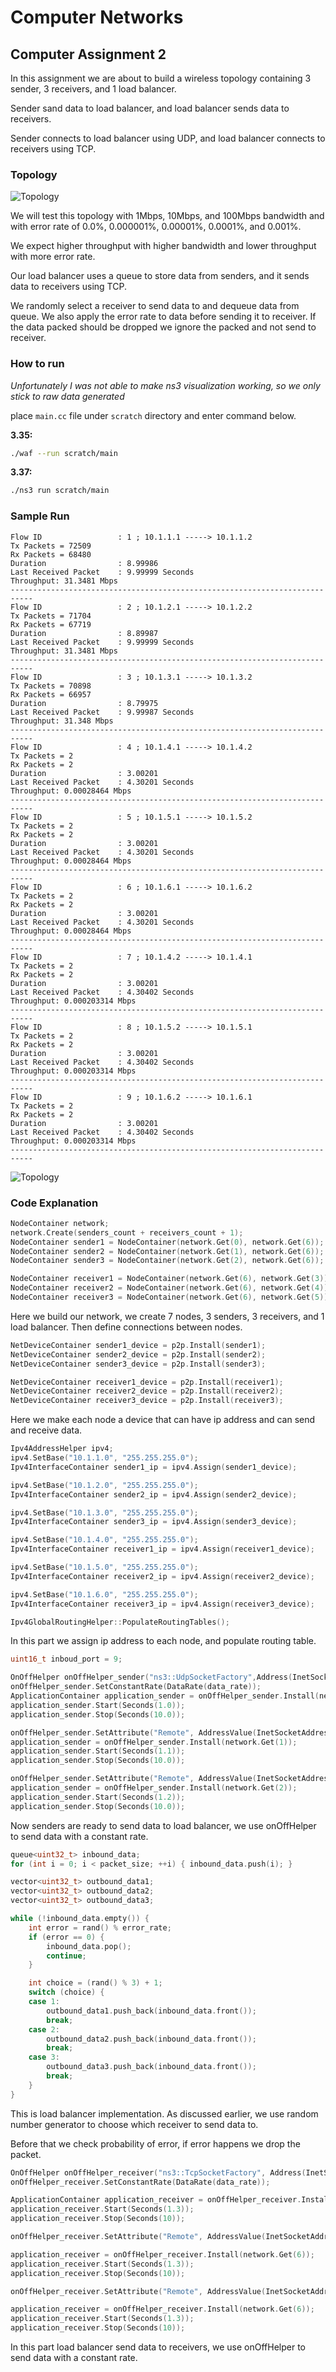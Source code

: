 # Computer Networks
## Computer Assignment 2

In this assignment we are about to build a wireless topology containing 3 sender, 3 receivers, and 1 load balancer.

Sender sand data to load balancer, and load balancer sends data to receivers.

Sender connects to load balancer using UDP, and load balancer connects to receivers using TCP.

### Topology

![Topology](Assets/Topology.png)

We will test this topology with 1Mbps, 10Mbps, and 100Mbps bandwidth and with error rate of
0.0%, 0.000001%, 0.00001%, 0.0001%, and 0.001%.

We expect higher throughput with higher bandwidth and lower throughput with more error rate.

Our load balancer uses a queue to store data from senders, and it sends data to receivers using TCP.

We randomly select a receiver to send data to and dequeue data from queue. We also apply the error rate to data before
sending it to receiver. If the data packed should be dropped we ignore the packed and not send to receiver.

### How to run

*Unfortunately I was not able to make ns3 visualization working, so we only stick to raw data generated*

place `main.cc` file under `scratch` directory and enter command below.

**3.35:**

```bash
./waf --run scratch/main
```

**3.37:**

```bash
./ns3 run scratch/main
```

### Sample Run

```
Flow ID                 : 1 ; 10.1.1.1 -----> 10.1.1.2
Tx Packets = 72509
Rx Packets = 68480
Duration                : 8.99986
Last Received Packet    : 9.99999 Seconds
Throughput: 31.3481 Mbps
---------------------------------------------------------------------------
Flow ID                 : 2 ; 10.1.2.1 -----> 10.1.2.2
Tx Packets = 71704
Rx Packets = 67719
Duration                : 8.89987
Last Received Packet    : 9.99999 Seconds
Throughput: 31.3481 Mbps
---------------------------------------------------------------------------
Flow ID                 : 3 ; 10.1.3.1 -----> 10.1.3.2
Tx Packets = 70898
Rx Packets = 66957
Duration                : 8.79975
Last Received Packet    : 9.99987 Seconds
Throughput: 31.348 Mbps
---------------------------------------------------------------------------
Flow ID                 : 4 ; 10.1.4.1 -----> 10.1.4.2
Tx Packets = 2
Rx Packets = 2
Duration                : 3.00201
Last Received Packet    : 4.30201 Seconds
Throughput: 0.00028464 Mbps
---------------------------------------------------------------------------
Flow ID                 : 5 ; 10.1.5.1 -----> 10.1.5.2
Tx Packets = 2
Rx Packets = 2
Duration                : 3.00201
Last Received Packet    : 4.30201 Seconds
Throughput: 0.00028464 Mbps
---------------------------------------------------------------------------
Flow ID                 : 6 ; 10.1.6.1 -----> 10.1.6.2
Tx Packets = 2
Rx Packets = 2
Duration                : 3.00201
Last Received Packet    : 4.30201 Seconds
Throughput: 0.00028464 Mbps
---------------------------------------------------------------------------
Flow ID                 : 7 ; 10.1.4.2 -----> 10.1.4.1
Tx Packets = 2
Rx Packets = 2
Duration                : 3.00201
Last Received Packet    : 4.30402 Seconds
Throughput: 0.000203314 Mbps
---------------------------------------------------------------------------
Flow ID                 : 8 ; 10.1.5.2 -----> 10.1.5.1
Tx Packets = 2
Rx Packets = 2
Duration                : 3.00201
Last Received Packet    : 4.30402 Seconds
Throughput: 0.000203314 Mbps
---------------------------------------------------------------------------
Flow ID                 : 9 ; 10.1.6.2 -----> 10.1.6.1
Tx Packets = 2
Rx Packets = 2
Duration                : 3.00201
Last Received Packet    : 4.30402 Seconds
Throughput: 0.000203314 Mbps
---------------------------------------------------------------------------
```

![Topology](Assets/vis.png)

### Code Explanation

```c++
NodeContainer network;
network.Create(senders_count + receivers_count + 1);
NodeContainer sender1 = NodeContainer(network.Get(0), network.Get(6));
NodeContainer sender2 = NodeContainer(network.Get(1), network.Get(6));
NodeContainer sender3 = NodeContainer(network.Get(2), network.Get(6));

NodeContainer receiver1 = NodeContainer(network.Get(6), network.Get(3));
NodeContainer receiver2 = NodeContainer(network.Get(6), network.Get(4));
NodeContainer receiver3 = NodeContainer(network.Get(6), network.Get(5));
```
Here we build our network, we create 7 nodes, 3 senders, 3 receivers, and 1 load balancer.
Then define connections between nodes.

```c++
NetDeviceContainer sender1_device = p2p.Install(sender1);
NetDeviceContainer sender2_device = p2p.Install(sender2);
NetDeviceContainer sender3_device = p2p.Install(sender3);

NetDeviceContainer receiver1_device = p2p.Install(receiver1);
NetDeviceContainer receiver2_device = p2p.Install(receiver2);
NetDeviceContainer receiver3_device = p2p.Install(receiver3);
```
Here we make each node a device that can have ip address and can send and receive data.


```c++
Ipv4AddressHelper ipv4;
ipv4.SetBase("10.1.1.0", "255.255.255.0");
Ipv4InterfaceContainer sender1_ip = ipv4.Assign(sender1_device);

ipv4.SetBase("10.1.2.0", "255.255.255.0");
Ipv4InterfaceContainer sender2_ip = ipv4.Assign(sender2_device);

ipv4.SetBase("10.1.3.0", "255.255.255.0");
Ipv4InterfaceContainer sender3_ip = ipv4.Assign(sender3_device);

ipv4.SetBase("10.1.4.0", "255.255.255.0");
Ipv4InterfaceContainer receiver1_ip = ipv4.Assign(receiver1_device);

ipv4.SetBase("10.1.5.0", "255.255.255.0");
Ipv4InterfaceContainer receiver2_ip = ipv4.Assign(receiver2_device);

ipv4.SetBase("10.1.6.0", "255.255.255.0");
Ipv4InterfaceContainer receiver3_ip = ipv4.Assign(receiver3_device);

Ipv4GlobalRoutingHelper::PopulateRoutingTables();
```
In this part we assign ip address to each node, and populate routing table.


```c++
uint16_t inboud_port = 9;

OnOffHelper onOffHelper_sender("ns3::UdpSocketFactory",Address(InetSocketAddress(sender1_ip.GetAddress(1), inboud_port)));
onOffHelper_sender.SetConstantRate(DataRate(data_rate));
ApplicationContainer application_sender = onOffHelper_sender.Install(network.Get(0));
application_sender.Start(Seconds(1.0));
application_sender.Stop(Seconds(10.0));

onOffHelper_sender.SetAttribute("Remote", AddressValue(InetSocketAddress(sender2_ip.GetAddress(1), inboud_port)));
application_sender = onOffHelper_sender.Install(network.Get(1));
application_sender.Start(Seconds(1.1));
application_sender.Stop(Seconds(10.0));

onOffHelper_sender.SetAttribute("Remote", AddressValue(InetSocketAddress(sender3_ip.GetAddress(1), inboud_port)));
application_sender = onOffHelper_sender.Install(network.Get(2));
application_sender.Start(Seconds(1.2));
application_sender.Stop(Seconds(10.0));
```
Now senders are ready to send data to load balancer, we use onOffHelper to send data with a constant rate.

```c++
queue<uint32_t> inbound_data;
for (int i = 0; i < packet_size; ++i) { inbound_data.push(i); }

vector<uint32_t> outbound_data1;
vector<uint32_t> outbound_data2;
vector<uint32_t> outbound_data3;

while (!inbound_data.empty()) {
    int error = rand() % error_rate;
    if (error == 0) {
        inbound_data.pop();
        continue;
    }

    int choice = (rand() % 3) + 1;
    switch (choice) {
    case 1:
        outbound_data1.push_back(inbound_data.front());
        break;
    case 2:
        outbound_data2.push_back(inbound_data.front());
        break;
    case 3:
        outbound_data3.push_back(inbound_data.front());
        break;
    }
}
```
This is load balancer implementation. As discussed earlier, we use random number generator to choose which receiver
to send data to.

Before that we check probability of error, if error happens we drop the packet.

```c++
OnOffHelper onOffHelper_receiver("ns3::TcpSocketFactory", Address(InetSocketAddress(receiver1_ip.GetAddress(1), outbound_port)));
onOffHelper_receiver.SetConstantRate(DataRate(data_rate));

ApplicationContainer application_receiver = onOffHelper_receiver.Install(network.Get(6));
application_receiver.Start(Seconds(1.3));
application_receiver.Stop(Seconds(10));

onOffHelper_receiver.SetAttribute("Remote", AddressValue(InetSocketAddress(receiver2_ip.GetAddress(1), outbound_port)));

application_receiver = onOffHelper_receiver.Install(network.Get(6));
application_receiver.Start(Seconds(1.3));
application_receiver.Stop(Seconds(10));

onOffHelper_receiver.SetAttribute("Remote", AddressValue(InetSocketAddress(receiver3_ip.GetAddress(1), outbound_port)));

application_receiver = onOffHelper_receiver.Install(network.Get(6));
application_receiver.Start(Seconds(1.3));
application_receiver.Stop(Seconds(10));
```
In this part load balancer send data to receivers, we use onOffHelper to send data with a constant rate.


<!---I hate this project
My teammate left me empty-handed--->